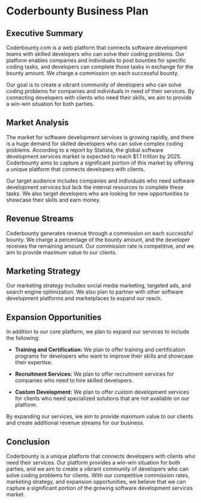 # Coderbounty Business Plan

## Executive Summary

Coderbounty.com is a web platform that connects software development teams with skilled developers who can solve their coding problems. Our platform enables companies and individuals to post bounties for specific coding tasks, and developers can complete those tasks in exchange for the bounty amount. We charge a commission on each successful bounty.

Our goal is to create a vibrant community of developers who can solve coding problems for companies and individuals in need of their services. By connecting developers with clients who need their skills, we aim to provide a win-win situation for both parties.

## Market Analysis

The market for software development services is growing rapidly, and there is a huge demand for skilled developers who can solve complex coding problems. According to a report by Statista, the global software development services market is expected to reach $1.1 trillion by 2025. Coderbounty aims to capture a significant portion of this market by offering a unique platform that connects developers with clients.

Our target audience includes companies and individuals who need software development services but lack the internal resources to complete these tasks. We also target developers who are looking for new opportunities to showcase their skills and earn money.

## Revenue Streams

Coderbounty generates revenue through a commission on each successful bounty. We charge a percentage of the bounty amount, and the developer receives the remaining amount. Our commission rate is competitive, and we aim to provide maximum value to our clients.

## Marketing Strategy

Our marketing strategy includes social media marketing, targeted ads, and search engine optimization. We also plan to partner with other software development platforms and marketplaces to expand our reach.

## Expansion Opportunities

In addition to our core platform, we plan to expand our services to include the following:

- **Training and Certification:** We plan to offer training and certification programs for developers who want to improve their skills and showcase their expertise.

- **Recruitment Services:** We plan to offer recruitment services for companies who need to hire skilled developers.

- **Custom Development:** We plan to offer custom development services for clients who need specialized solutions that are not available on our platform.

By expanding our services, we aim to provide maximum value to our clients and create additional revenue streams for our business.

## Conclusion

Coderbounty is a unique platform that connects developers with clients who need their services. Our platform provides a win-win situation for both parties, and we aim to create a vibrant community of developers who can solve coding problems for clients. With our competitive commission rates, marketing strategy, and expansion opportunities, we believe that we can capture a significant portion of the growing software development services market.
